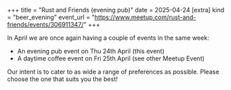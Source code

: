 +++
title = "Rust and Friends (evening pub)"
date = 2025-04-24
[extra]
kind = "beer_evening"
event_url = "https://www.meetup.com/rust-and-friends/events/306911347/"
+++

In April we are once again having a couple of events in the same week:

* An evening pub event on Thu 24th April (this event)
* A daytime coffee event on Fri 25th April (see other Meetup Event)

Our intent is to cater to as wide a range of preferences as possible. Please choose the one that suits you the best!